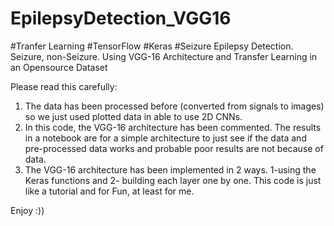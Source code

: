 # EpilepsyDetection_VGG16
#Tranfer Learning
#TensorFlow
#Keras
#Seizure
Epilepsy Detection. Seizure, non-Seizure. Using VGG-16 Architecture and Transfer Learning in an Opensource Dataset

Please read this carefully:
1. The data has been processed before (converted from signals to images) so we just used plotted data in able to use 2D CNNs.
2. In this code, the VGG-16 architecture has been commented. The results in a notebook are for a simple architecture to just see if the data and pre-processed data works and probable poor results are not because of data.
3. The VGG-16 architecture has been implemented in 2 ways. 1-using the Keras functions and 2- building each layer one by one.
This code is just like a tutorial and for Fun, at least for me.

Enjoy :))
